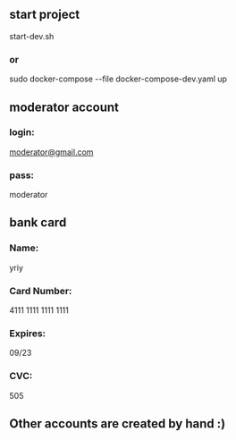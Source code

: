## start project
  start-dev.sh
### or
  sudo docker-compose --file docker-compose-dev.yaml up

## moderator account
### login:
  moderator@gmail.com
### pass:
  moderator

## bank card
### Name:
  yriy
### Card Number:
  4111 1111 1111 1111
### Expires:
  09/23
### CVC:
  505

## Other accounts are created by hand :)